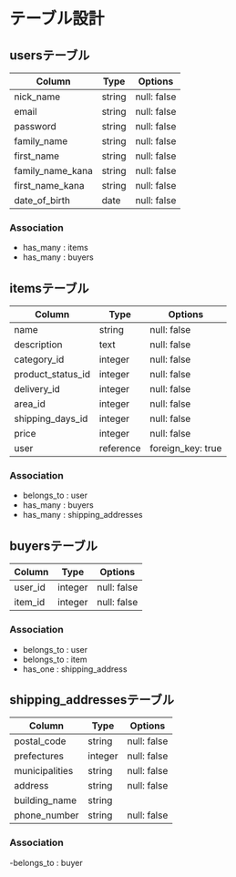 # テーブル設計

## usersテーブル

| Column           | Type   | Options     |
| ---------------- | ------ | ----------- |
| nick_name        | string | null: false |
| email            | string | null: false |
| password         | string | null: false |
| family_name      | string | null: false |
| first_name       | string | null: false |
| family_name_kana | string | null: false |
| first_name_kana  | string | null: false |
| date_of_birth    | date   | null: false |

### Association

- has_many : items
- has_many : buyers

## itemsテーブル

| Column            | Type      | Options           |
| ----------------- | --------- | ----------------- |
| name              | string    | null: false       |
| description       | text      | null: false       |
| category_id       | integer   | null: false       |
| product_status_id | integer   | null: false       |
| delivery_id       | integer   | null: false       |
| area_id           | integer   | null: false       |
| shipping_days_id  | integer   | null: false       |
| price             | integer   | null: false       |
| user              | reference | foreign_key: true |

### Association

- belongs_to : user
- has_many   : buyers
- has_many   : shipping_addresses

## buyersテーブル

| Column  | Type    | Options     |
| ------- | ------- | ----------- |
| user_id | integer | null: false |
| item_id | integer | null: false |

### Association

- belongs_to : user
- belongs_to : item
- has_one    : shipping_address

## shipping_addressesテーブル

| Column         | Type    | Options     |
| -------------- | ------- | ----------- |
| postal_code    | string  | null: false |
| prefectures    | integer | null: false |
| municipalities | string  | null: false |
| address        | string  | null: false |
| building_name  | string  |             |
| phone_number   | string  | null: false |


### Association

-belongs_to : buyer
